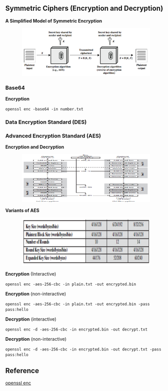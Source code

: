 ## Symmetric Ciphers (Encryption and Decryption)

**A Simplified Model of Symmetric Encryption**        

<p align=center>
<img src="Figures/Fig2.png" width="400" height="150" />
</p>

### Base64

**Encryption**

``openssl enc -base64 -in number.txt``

### Data Encryption Standard (DES)



### Advanced Encryption Standard (AES)

**Encryption and Decryption**

<p align=center>
<img src="Figures/AES-3.png" width="400" height="150" />
</p>

**Variants of AES**

<p align=center>
<img src="Figures/AES-2.png" width="400" height="150" />
</p>

**Encryption** (Interactive)

``openssl enc -aes-256-cbc -in plain.txt -out encrypted.bin``

**Encryption** (non-interactive)

``openssl enc -aes-256-cbc -in plain.txt -out encrypted.bin -pass pass:hello``

**Decryption** (interactive)

``openssl enc -d -aes-256-cbc -in encrypted.bin -out decrypt.txt``

**Decryption** (non-interactive)

``openssl enc -d -aes-256-cbc -in encrypted.bin -out decrypt.txt -pass pass:hello``

## Reference

[openssl enc](https://www.openssl.org/docs/manmaster/man1/enc.html)

